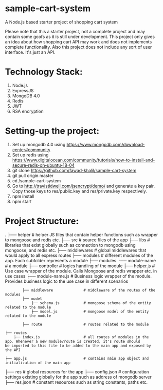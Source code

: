 # sample-cart-system
A Node.js based starter project of shopping cart system

Please note that this a starter project, not a complete project and may contain some goofs as it is still under development. This project only gives an idea about how shopping cart API may work and does not implements complete functionality. Also this project does not include any sort of user interface. It's just an API.

# Technology Stack:
1. Node.js
2. ExpressJS
3. MongoDB 4.0
4. Redis
5. JWT
6. RSA encryption

# Setting-up the project:
1. Set up mongodb 4.0 using https://www.mongodb.com/download-center#community
2. Set up redis using https://www.digitalocean.com/community/tutorials/how-to-install-and-secure-redis-on-ubuntu-18-04
3. git clone https://github.com/fawad-khalil/sample-cart-system
4. git pull origin master
5. cd <download-path>/sample-cart-system
6. Go to http://travistidwell.com/jsencrypt/demo/ and generate a key pair. Copy those keys to res/public.key and res/private.key respectively.
7. npm install
8. npm start

# Project Structure:
.
├── helper                          	# helper JS files that contain helper functions such as wrapper to mongoose and redis etc.
├── src									# source files of the app
	├── libs                            # libraries that exist globally such as connection to mongodb using mongoose, and redis etc.
	├── middlewares                     # global middlewares that would apply to all express routes
	├── modules                         # different modules of the app. Each subfolder represents a module
	├── modules
		├── module-name					# a module
			├── controller              # logics handling of the module
				├── helper.js           # Use case wrapper of the module. Calls Mongoose and redis wrapper etc. in use cases
				├── module-name.js      # Business logic wrapper of the module. Provides business logic to the use case in different 							scenarios
				
			├── middleware              # middleware of the routes of the modules
			├── model
				├── schema.js           # mongoose schema of the entity related to the module
				├── model.js            # mongoose model of the entity related to the module

			├── route                   # routes related to the module
	
	├── routes
		├── index.js                    # all routes of modules in the app. Whenever a new module/route is created, it's route should 									be imported to this file to be added to the main app and exposed by the API

	├── app.js                          # contains main app object and initialization of the main app

├── res                             	# global resources for the app
	├── config.json                 	# configuration settings existing globally for the app such as address of mongodb server
	├── res.json                    	# constant resources such as string constants, paths etc.